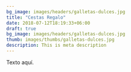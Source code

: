 ```yaml
---
bg_image: images/headers/galletas-dulces.jpg
title: "Cestas Regalo"
date: 2018-07-12T18:19:33+06:00
draft: true
bg_image: images/headers/galletas-dulces.jpg
thumb: images/thumbs/galletas-dulces.jpg
description: This is meta description
---
```

Texto aquí.
